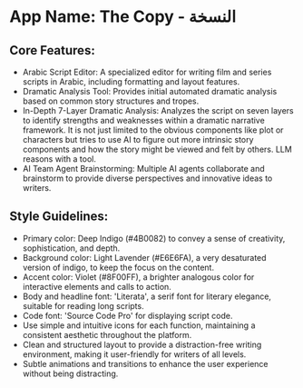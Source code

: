# **App Name**: The Copy - النسخة

## Core Features:

- Arabic Script Editor: A specialized editor for writing film and series scripts in Arabic, including formatting and layout features.
- Dramatic Analysis Tool: Provides initial automated dramatic analysis based on common story structures and tropes.
- In-Depth 7-Layer Dramatic Analysis: Analyzes the script on seven layers to identify strengths and weaknesses within a dramatic narrative framework. It is not just limited to the obvious components like plot or characters but tries to use AI to figure out more intrinsic story components and how the story might be viewed and felt by others. LLM reasons with a tool.
- AI Team Agent Brainstorming: Multiple AI agents collaborate and brainstorm to provide diverse perspectives and innovative ideas to writers.

## Style Guidelines:

- Primary color: Deep Indigo (#4B0082) to convey a sense of creativity, sophistication, and depth.
- Background color: Light Lavender (#E6E6FA), a very desaturated version of indigo, to keep the focus on the content.
- Accent color: Violet (#8F00FF), a brighter analogous color for interactive elements and calls to action.
- Body and headline font: 'Literata', a serif font for literary elegance, suitable for reading long scripts.
- Code font: 'Source Code Pro' for displaying script code.
- Use simple and intuitive icons for each function, maintaining a consistent aesthetic throughout the platform.
- Clean and structured layout to provide a distraction-free writing environment, making it user-friendly for writers of all levels.
- Subtle animations and transitions to enhance the user experience without being distracting.